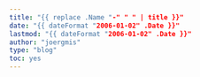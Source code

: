 ```yaml
---
title: "{{ replace .Name "-" " " | title }}"
date: "{{ dateFormat "2006-01-02" .Date }}"
lastmod: "{{ dateFormat "2006-01-02" .Date }}"
author: "joergmis"
type: "blog"
toc: yes
---
```


